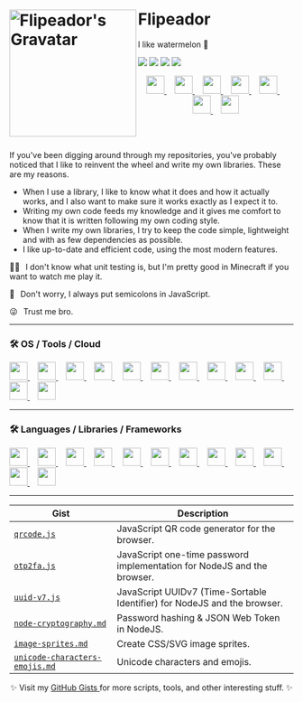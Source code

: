 <h1>
  <a href="#">
    <img
      width="225" height="225" align="left" alt="Flipeador's Gravatar"
      src="https://gravatar.com/avatar/6985bca3399275d826d646b436485a2bcfb2f0900826cf9a90ac6792d74e5eb7.jpg?s=700">
  </a>
  Flipeador
</h1>

I like watermelon 🍉

[![](https://img.shields.io/twitch/status/flipeador)](https://twitch.tv/flipeador)
[![](https://img.shields.io/badge/Gists-181717.svg?logo=github&logoColor=fff&logoSize=auto)](https://gist.github.com/flipeador)
[![](https://img.shields.io/badge/PayPal-003087.svg?logo=paypal&logoColor=fff&logoSize=auto)](https://paypal.com/donate/?hosted_button_id=DNFCXHF8NF32Y)
[![](https://img.shields.io/badge/MercadoPago-FFE600.svg?logo=mercadopago&logoColor=000&logoSize=auto)](https://biolibre.ar/flipeador)

<p align="center">
  <a href="https://youtube.com/@flipeador" title="YouTube">
    <img width="32" height="32" src="https://www.google.com/s2/favicons?domain=youtube.com&sz=128">
  </a>⠀
  <a href="https://twitch.tv/flipeador" title="Twitch">
    <img width="32" height="32" src="https://www.google.com/s2/favicons?domain=twitch.tv&sz=128">
  </a>⠀
  <a href="https://bsky.app/profile/flipeador.com" title="Bluesky">
    <img width="32" height="32" src="https://www.google.com/s2/favicons?domain=bsky.app&sz=128">
  </a>⠀
  <a href="https://reddit.com/user/Flipeador" title="Reddit">
    <img width="32" height="32" src="https://www.google.com/s2/favicons?domain=reddit.com&sz=128">
  </a>⠀
  <a href="https://discord.com/users/422421986309046292" title="Discord (User)">
    <img width="32" height="32" src="https://www.google.com/s2/favicons?domain=discord.com&sz=128">
  </a>⠀
  <a href="https://autohotkey.com/boards/memberlist.php?mode=viewprofile&u=60315" title="AutoHotkey">
    <img width="32" height="32" src="https://www.google.com/s2/favicons?domain=https%3A%2F%2Fautohotkey.com&sz=128">
  </a>⠀
  <a href="https://codepen.io/Flipeador" title="CodePen">
    <img width="32" height="32" src="https://www.google.com/s2/favicons?domain=codepen.io&sz=128">
  </a>
</p>

<br> <br>

If you've been digging around through my repositories, you've probably noticed that I like to reinvent the wheel and write my own libraries. These are my reasons.

- When I use a library, I like to know what it does and how it actually works, and I also want to make sure it works exactly as I expect it to.
- Writing my own code feeds my knowledge and it gives me comfort to know that it is written following my own coding style.
- When I write my own libraries, I try to keep the code simple, lightweight and with as few dependencies as possible.
- I like up-to-date and efficient code, using the most modern features.

🤷‍♂️⠀I don't know what unit testing is, but I'm pretty good in Minecraft if you want to watch me play it.

🧠⠀Don't worry, I always put semicolons in JavaScript.

😜⠀Trust me bro.

---

### 🛠 OS / Tools / Cloud

<p align="left">
  <a href="https://en.wikipedia.org/wiki/Windows_11" title="Windows 11">
    <img width="32" height="32" src="https://cdn.jsdelivr.net/gh/devicons/devicon/icons/windows8/windows8-original.svg">
  </a>⠀
  <a href="https://en.wikipedia.org/wiki/Android_(operating_system)" title="Android">
    <img width="32" height="32" src="https://cdn.jsdelivr.net/gh/devicons/devicon/icons/android/android-original.svg">
  </a>⠀
  <a href="https://visualstudio.microsoft.com" title="Visual Studio">
    <img width="32" height="32" src="https://cdn.jsdelivr.net/gh/devicons/devicon/icons/visualstudio/visualstudio-plain.svg">
  </a>⠀
  <a href="https://code.visualstudio.com" title="Visual Studio Code">
    <img width="32" height="32" src="https://cdn.jsdelivr.net/gh/devicons/devicon/icons/vscode/vscode-original.svg">
  </a>⠀
  <a href="https://sqlite.org" title="SQLite">
    <img width="32" height="32" src="https://cdn.jsdelivr.net/gh/devicons/devicon/icons/sqlite/sqlite-original.svg">
  </a>⠀
  <a href="https://mongodb.com" title="MongoDB">
    <img width="32" height="32" src="https://cdn.jsdelivr.net/gh/devicons/devicon/icons/mongodb/mongodb-original.svg">
  </a>⠀
  <a href="https://git-scm.com" title="Git">
    <img width="32" height="32" src="https://cdn.jsdelivr.net/gh/devicons/devicon/icons/git/git-original.svg">
  </a>⠀
  <a href="https://go.postman.co" title="Postman">
    <img width="32" height="32" src="https://cdn.jsdelivr.net/gh/devicons/devicon/icons/postman/postman-original.svg">
  </a>⠀
  <a href="https://insomnia.rest" title="Insomnia">
    <img width="32" height="32" src="https://cdn.jsdelivr.net/gh/devicons/devicon/icons/insomnia/insomnia-original.svg">
  </a>⠀
  <a href="https://eslint.org" title="ESLint">
    <img width="32" height="32" src="https://cdn.jsdelivr.net/gh/devicons/devicon/icons/eslint/eslint-original.svg">
  </a>⠀
  <a href="https://cloudflare.com" title="Cloudflare">
    <img width="32" height="32" src="https://cdn.jsdelivr.net/gh/devicons/devicon/icons/cloudflare/cloudflare-original.svg">
  </a>⠀
  <a href="https://aws.amazon.com" title="Amazon Web Services">
    <img width="32" height="32" src="https://cdn.jsdelivr.net/gh/devicons/devicon/icons/amazonwebservices/amazonwebservices-original-wordmark.svg">
  </a>
</p>

---

### 🛠 Languages / Libraries / Frameworks

<p align="left">
  <a href="https://developer.mozilla.org/docs/Web/HTML" title="HTML">
    <img width="32" height="32" src="https://cdn.jsdelivr.net/gh/devicons/devicon/icons/html5/html5-original.svg">
  </a>⠀
  <a href="https://developer.mozilla.org/docs/Web/CSS" title="CSS">
    <img width="32" height="32" src="https://cdn.jsdelivr.net/gh/CSS-Next/logo.css/css.svg">
  </a>⠀
  <a href="https://developer.mozilla.org/docs/Web/JavaScript" title="JavaScript">
    <img width="32" height="32" src="https://cdn.jsdelivr.net/gh/devicons/devicon/icons/javascript/javascript-original.svg">
  </a>⠀
  <a href="https://www.typescriptlang.org" title="TypeScript">
    <img width="32" height="32" src="https://cdn.jsdelivr.net/gh/devicons/devicon/icons/typescript/typescript-original.svg">
  </a>⠀
  <a href="https://nodejs.org" title="Node.js">
    <img width="32" height="32" src="https://cdn.jsdelivr.net/gh/devicons/devicon/icons/nodejs/nodejs-original.svg">
  </a>⠀
  <a href="https://en.wikipedia.org/wiki/C%2B%2B" title="C++">
    <img width="32" height="32" src="https://cdn.jsdelivr.net/gh/devicons/devicon/icons/cplusplus/cplusplus-original.svg">
  </a>⠀
  <a href="https://en.wikipedia.org/wiki/C_Sharp_(programming_language)" title="C#">
    <img width="32" height="32" src="https://cdn.jsdelivr.net/gh/devicons/devicon/icons/csharp/csharp-original.svg">
  </a>⠀
  <a href="https://python.org" title="Python">
    <img width="32" height="32" src="https://cdn.jsdelivr.net/gh/devicons/devicon/icons/python/python-original.svg">
  </a>⠀
  <a href="https://autohotkey.com" title="AutoHotkey">
    <img width="32" height="32" src="https://www.google.com/s2/favicons?domain=https%3A%2F%2Fautohotkey.com&sz=128">
  </a>⠀
  <a href="https://vite.dev" title="Vite">
    <img width="32" height="32" src="https://cdn.jsdelivr.net/gh/devicons/devicon/icons/vitejs/vitejs-original.svg">
  </a>⠀
  <a href="https://astro.build" title="Astro">
    <img width="32" height="32" src="https://cdn.jsdelivr.net/gh/devicons/devicon/icons/astro/astro-original.svg">
  </a>⠀
  <a href="https://expressjs.com" title="Express.js">
    <img width="32" height="32" src="https://cdn.jsdelivr.net/gh/devicons/devicon/icons/express/express-original.svg">
  </a>
</p>

---

| Gist | Description |
| --- | --- |
| [`qrcode.js`](https://gist.github.com/flipeador/de0cc6513f2aaa05def7456d99360369) | JavaScript QR code generator for the browser. |
| [`otp2fa.js`](https://gist.github.com/flipeador/d70a8a08b9600116cc102b6f63e8519e) | JavaScript one-time password implementation for NodeJS and the browser. |
| [`uuid-v7.js`](https://gist.github.com/flipeador/878e735b9f6432ff7006975627104693) | JavaScript UUIDv7 (Time-Sortable Identifier) for NodeJS and the browser. |
| [`node-cryptography.md`](https://gist.github.com/flipeador/af42918938573efe8eef7d09f6cac1ca) | Password hashing & JSON Web Token in NodeJS. |
| [`image-sprites.md`](https://gist.github.com/flipeador/4963f0bddfc9e4456cdf982a905a86d2) | Create CSS/SVG image sprites. |
| [`unicode-characters-emojis.md`](https://gist.github.com/flipeador/4ea725293c49a270bcc6e96ef2b8d281) | Unicode characters and emojis. |

<p align="center">
  ✨ Visit my
  <a href="https://gist.github.com/flipeador">
    GitHub Gists
  </a>
  for more scripts, tools, and other interesting stuff. ✨
</p>
